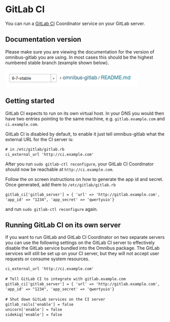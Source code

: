 # GitLab CI

You can run a [GitLab CI](https://about.gitlab.com/gitlab-ci/) Coordinator
service on your GitLab server.

## Documentation version

Please make sure you are viewing the documentation for the version of
omnibus-gitlab you are using. In most cases this should be the highest numbered
stable branch (example shown below).

![documentation version](doc/images/omnibus-documentation-version.png)

## Getting started

GitLab CI expects to run on its own virtual host. In your DNS you would then
have two entries pointing to the same machine, e.g. `gitlab.example.com` and
`ci.example.com`.

GitLab CI is disabled by default, to enable it just tell omnibus-gitlab what 
the external URL for the CI server is:

```
# in /etc/gitlab/gitlab.rb
ci_external_url 'http://ci.example.com'
```

After you run `sudo gitlab-ctl reconfigure`, your GitLab CI Coordinator should
now be reachable at `http://ci.example.com`.

Follow the on screen instructions on how to generate the app id and secret.
Once generated, add them to `/etc/gitlab/gitlab.rb`

```
gitlab_ci['gitlab_server'] = { 'url' => 'http://gitlab.example.com', 'app_id' => "1234", 'app_secret' => 'qwertyuio'}
```

and run `sudo gitlab-ctl reconfigure` again.

## Running GitLab CI on its own server

If you want to run GitLab and GitLab CI Coordinator on two separate servers you
can use the following settings on the GitLab CI server to effectively disable
the GitLab service bundled into the Omnibus package. The GitLab services will
still be set up on your CI server, but they will not accept user requests or
consume system resources.

```
ci_external_url 'http://ci.example.com'

# Tell GitLab CI to integrate with gitlab.example.com
gitlab_ci['gitlab_server'] = { 'url' => 'http://gitlab.example.com', 'app_id' => "1234", 'app_secret' => 'qwertyuio'}

# Shut down GitLab services on the CI server
gitlab_rails['enable'] = false
unicorn['enable'] = false
sidekiq['enable'] = false
```
